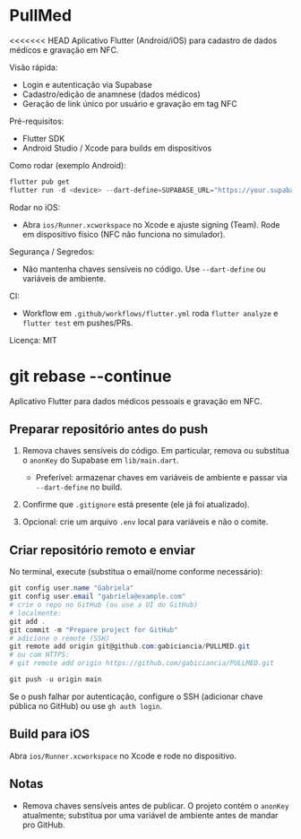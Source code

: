 # PullMed

<<<<<<< HEAD
Aplicativo Flutter (Android/iOS) para cadastro de dados médicos e gravação em NFC.

Visão rápida:
- Login e autenticação via Supabase
- Cadastro/edição de anamnese (dados médicos)
- Geração de link único por usuário e gravação em tag NFC

Pré-requisitos:
- Flutter SDK
- Android Studio / Xcode para builds em dispositivos

Como rodar (exemplo Android):

```powershell
flutter pub get
flutter run -d <device> --dart-define=SUPABASE_URL="https://your.supabase.url" --dart-define=SUPABASE_ANON_KEY="your-anon-key"
```

Rodar no iOS:
- Abra `ios/Runner.xcworkspace` no Xcode e ajuste signing (Team). Rode em dispositivo físico (NFC não funciona no simulador).

Segurança / Segredos:
- Não mantenha chaves sensíveis no código. Use `--dart-define` ou variáveis de ambiente.

CI:
- Workflow em `.github/workflows/flutter.yml` roda `flutter analyze` e `flutter test` em pushes/PRs.

Licença: MIT

git rebase --continue
=======
Aplicativo Flutter para dados médicos pessoais e gravação em NFC.

## Preparar repositório antes do push

1. Remova chaves sensíveis do código. Em particular, remova ou substitua o `anonKey` do Supabase em `lib/main.dart`.
	- Preferível: armazenar chaves em variáveis de ambiente e passar via `--dart-define` no build.

2. Confirme que `.gitignore` está presente (ele já foi atualizado).

3. Opcional: crie um arquivo `.env` local para variáveis e não o comite.

## Criar repositório remoto e enviar

No terminal, execute (substitua o email/nome conforme necessário):

```powershell
git config user.name "Gabriela"
git config user.email "gabriela@example.com"
# crie o repo no GitHub (ou use a UI do GitHub)
# localmente:
git add .
git commit -m "Prepare project for GitHub"
# adicione o remote (SSH)
git remote add origin git@github.com:gabiciancia/PULLMED.git
# ou com HTTPS:
# git remote add origin https://github.com/gabiciancia/PULLMED.git

git push -u origin main
```

Se o push falhar por autenticação, configure o SSH (adicionar chave pública no GitHub) ou use `gh auth login`.

## Build para iOS

Abra `ios/Runner.xcworkspace` no Xcode e rode no dispositivo.

## Notas
- Remova chaves sensíveis antes de publicar. O projeto contém o `anonKey` atualmente; substitua por uma variável de ambiente antes de mandar pro GitHub.
